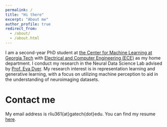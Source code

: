 ```yaml
---
permalink: /
title: "Hi there"
excerpt: "About me"
author_profile: true
redirect_from: 
  - /about/
  - /about.html
---
```


I am a second-year PhD student at [the Center for Machine Learning at Georgia Tech](https://ml.gatech.edu/) with [Electrical and Computer Engineering (ECE)](https://www.ece.gatech.edu/) as my home department. I conduct my research in the Neural Data Science Lab advised by [Prof. Eva Dyer](https://dyerlab.gatech.edu/). My research interest is in representation learning and generative learning, with a focus on utilizing machine perception to aid in the understanding of neuroimaging datasets.

Contact me
======

My email address is rliu361{at}gatech{dot}edu.
You can find my resume [here](https://rockyyyyyygt.github.io/files/CV_RanL.pdf).
